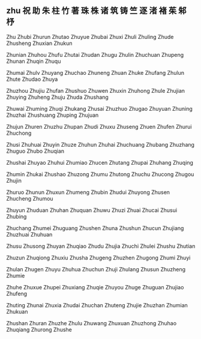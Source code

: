 zhu  祝 助 朱 柱 竹 著 珠 株 诸 筑 铸 竺 逐 渚 褚 茱 邾 杼
---

Zhu Zhubi Zhurun Zhutao Zhuyue Zhubai Zhuxi Zhuli Zhuling Zhude Zhusheng Zhuxian Zhukun

Zhunian Zhuhou Zhufu Zhutai Zhudan Zhugu Zhulin Zhuchuan Zhupeng Zhunan Zhuqin Zhuqu

Zhumai Zhulv Zhuyang Zhuchao Zhuneng Zhuan Zhuke Zhufang Zhulun Zhute Zhudao Zhuya

Zhuzhou Zhujiu Zhufan Zhushuo Zhuwen Zhuxin Zhuhong Zhule Zhujian Zhuying Zhuheng Zhuju Zhuda Zhushang 

Zhuwai Zhuming Zhuqi Zhukang Zhusai Zhuzhuo Zhugao Zhuyuan Zhuning Zhuzhai Zhushuang Zhuping Zhujuan 

Zhujun Zhuren Zhuzhu Zhupan Zhudi Zhuxu Zhuseng Zhuen Zhufen Zhurui Zhuchong

Zhusi Zhuhuai Zhuyin Zhuze Zhuhun Zhuhai Zhuchuang Zhubang Zhuzhang Zhuguo Zhubo Zhuqian

Zhushai Zhuyao Zhuhui Zhumiao Zhucen Zhutang Zhupai Zhuhang Zhuqing

Zhumin Zhukai Zhushao Zhuzong Zhumu Zhutong Zhuchu Zhucong Zhugou Zhujin

Zhuruo Zhunun Zhuxun Zhumeng Zhubin Zhudui Zhuyong Zhusen Zhucheng Zhumou

Zhuyun Zhuduan Zhuhan Zhuquan Zhuwu Zhuzi Zhuai Zhucai Zhusui Zhubing

Zhuchang Zhumei Zhuguang Zhushen Zhuna Zhushun Zhucun Zhujiang Zhuzhuai Zhuhuan

Zhusu Zhusong Zhuyan Zhuqiao Zhudu Zhujia Zhuchi Zhulei Zhushu Zhutian

Zhuzun Zhuqiong Zhuxiu Zhusha Zhugeng Zhuzhen Zhugong Zhumi Zhuyi

Zhulan Zhugen Zhuyu Zhuhua Zhuchun Zhuji Zhulang Zhusun Zhuzheng Zhumie

Zhuhe Zhuxue Zhupei Zhuxiang Zhuqie Zhuyou Zhuge Zhuguan Zhujiao Zhufeng

Zhuting Zhunai Zhuxia Zhudai Zhuchan Zhuteng Zhujie Zhuzhan Zhumian Zhukuan

Zhushan Zhuran Zhuzhe Zhulu Zhuwang Zhuxuan Zhuzhong Zhuhao Zhuqiang Zhurong Zhushe 
